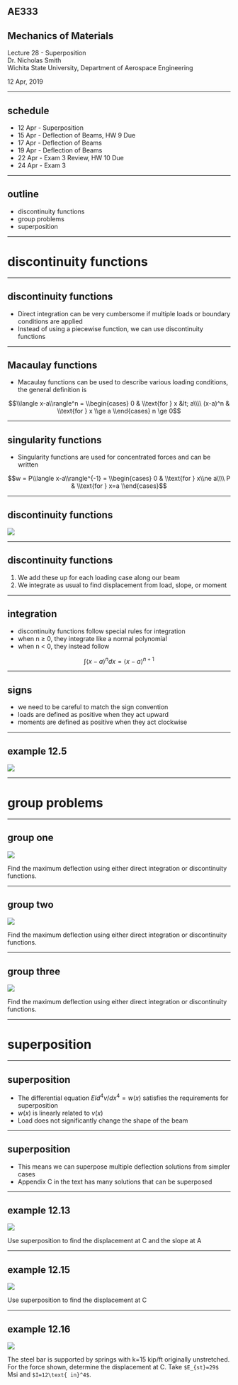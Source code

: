 ## AE333
## Mechanics of Materials
Lecture 28 - Superposition<br/>
Dr. Nicholas Smith<br/>
Wichita State University, Department of Aerospace Engineering

12 Apr, 2019

----

## schedule

- 12 Apr - Superposition
- 15 Apr - Deflection of Beams, HW 9 Due
- 17 Apr - Deflection of Beams
- 19 Apr - Deflection of Beams
- 22 Apr - Exam 3 Review, HW 10 Due
- 24 Apr - Exam 3


----
## outline

<!-- vim-markdown-toc GFM -->

* discontinuity functions
* group problems
* superposition

<!-- vim-markdown-toc -->

---
# discontinuity functions

----
## discontinuity functions

-   Direct integration can be very cumbersome if multiple loads or boundary conditions are applied
-   Instead of using a piecewise function, we can use discontinuity functions

----
## Macaulay functions

-   Macaulay functions can be used to describe various loading conditions, the general definition is

$$\\langle x-a\\rangle^n = \\begin{cases}
  0 & \\text{for } x &lt; a\\\\
  (x-a)^n & \\text{for } x \\ge a
\\end{cases}
n \ge 0$$

----
## singularity functions

-   Singularity functions are used for concentrated forces and can be written
    
$$w = P\\langle x-a\\rangle^{-1} = \\begin{cases}
  0 & \\text{for } x\\ne a\\\\
  P & \\text{for } x=a
\\end{cases}$$

----
## discontinuity functions

![](..\images\discontinuity.jpg) <!-- .element width="40%" -->

----
## discontinuity functions

1. We add these up for each loading case along our beam
2. We integrate as usual to find displacement from load, slope, or moment

----
## integration

- discontinuity functions follow special rules for integration
- when n &ge; 0, they integrate like a normal polynomial
- when n &lt; 0, they instead follow 

$$ \int \langle x-a \rangle ^n dx = \langle x - a \rangle ^{n+1} $$

----
## signs

- we need to be careful to match the sign convention
- loads are defined as positive when they act upward
- moments are defined as positive when they act clockwise

----
## example 12.5

![](..\images\example-12-5.jpg) 

---
# group problems

----
## group one

![](..\images\group-12-1.jpg)

Find the maximum deflection using either direct integration or discontinuity functions.

----
## group two

![](..\images\group-12-2.jpg) <!-- .element width="50%" -->

Find the maximum deflection using either direct integration or discontinuity functions.

----
## group three

![](..\images\group-12-3.jpg) <!-- .element width="50%" -->

Find the maximum deflection using either direct integration or discontinuity functions.

---
# superposition

----
## superposition

-   The differential equation *EId*<sup>4</sup>*v*/*dx*<sup>4</sup> = *w*(*x*) satisfies the requirements for superposition
-   *w*(*x*) is linearly related to *v*(*x*)
-   Load does not significantly change the shape of the beam

----
## superposition

-   This means we can superpose multiple deflection solutions from simpler cases
-   Appendix C in the text has many solutions that can be superposed

----
## example 12.13

![](..\images\example-12-13.jpg)

Use superposition to find the displacement at C and the slope at A

----
## example 12.15

![](..\images\example-12-15.jpg)

Use superposition to find the displacement at C

----
## example 12.16

![](..\images\example-12-16.jpg)

The steel bar is supported by springs with k=15 kip/ft originally unstretched. For the force shown, determine the displacement at C. Take `$E_{st}=29$` Msi and `$I=12\text{ in}^4$`.
